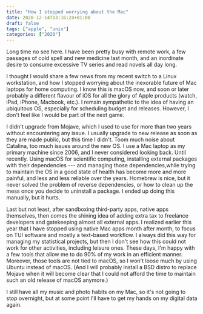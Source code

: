 ```yaml
---
title: "How I stopped worrying about the Mac"
date: 2020-12-14T13:16:24+01:00
draft: false
tags: ["apple", "unix"]
categories: ["2020"]
---
```


Long time no see here. I have been pretty busy with remote work, a few passages of cold spell and new medicine last month, and an inordinate desire to consume excessive TV series and read novels all day long.

I thought I would share a few news from my recent switch to a Linux workstation, and how I stopped worrying about the inexorable future of Mac laptops for home computing. I know this is macOS now, and soon or later probably a different flavour of iOS for all the glory of Apple products (watch, iPad, iPhone, Macbook, etc.). I remain sympathetic to the idea of having an ubiquitous OS, especially for scheduling budget and releases. However, I don't feel like I would be part of the next game.

I didn't upgrade from Mojave, which I used to use for more than two years without encountering any issue. I usually upgrade to new release as soon as they are made public, but this time I didn't. Toom much noise about Catalina, too much issues around the new OS. I use a Mac laptop as my primary machine since 2006, and I never considered looking back. Until recently. Using macOS for scientific computing, installing external packages with their dependencies --- and managing those dependencies,while trying to maintain the OS in a good state of health has become more and more painful, and less and less reliable over the years. Homebrew is nice, but it never solved the problem of reverse dependencies, or how to clean up the mess once you decide to uninstall a package. I ended up doing this manually, but it hurts.

Last but not least, after sandboxing third-party apps, native apps themselves, then comes the shining idea of adding extra tax to freelance developers and gatekeeping almost all external apps. I realized earlier this year that I have stopped using native Mac apps month after month, to focus on TUI software and mostly a text-based workflow. I always did this way for managing my statistical projects, but then I don't see how this could not work for other activities, including leisure ones. These days, I'm happy with a few tools that allow me to do 90% of my work in an efficient manner. Moreover, those tools are not tied to macOS, so I won't loose much by using Ubuntu instead of macOS. (And I will probably install a BSD distro to replace Mojave when it will become clear that I could not afford the time to maintain such an old release of macOS anymore.)

I still have all my music and photo habits on my Mac, so it's not going to stop overnight, but at some point I'll have to get my hands on my digital data again.
